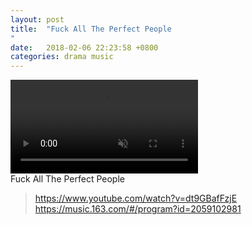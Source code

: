 ```yaml
---
layout: post
title:  "Fuck All The Perfect People
"
date:   2018-02-06 22:23:58 +0800
categories: drama music
---  
```


<video markdown="0" src="http://imgcdn.passby.me/mp3/Fuck%20All%20The%20Perfect%20People%20-%20Chip%20Taylor%20&%20The%20New%20Ukrainians.mp4" controls muted autoplay></video>  
Fuck All The Perfect People
> https://www.youtube.com/watch?v=dt9GBafFzjE  
https://music.163.com/#/program?id=2059102981
